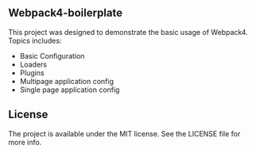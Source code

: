 ## Webpack4-boilerplate

This project was designed to demonstrate the basic usage of Webpack4. Topics includes:

- Basic Configuration
- Loaders
- Plugins
- Multipage application config
- Single page application config

## License

The project is available under the MIT license. See the LICENSE file for more info.
